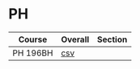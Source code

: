 # PH

| Course | Overall | Section |
| ------ | ------- | ------- |
| PH 196BH | [csv](https://github.com/UCSD-Historical-Enrollment-Data/2024Spring/blob/main/overall/PH%20196BH.csv) |  |
